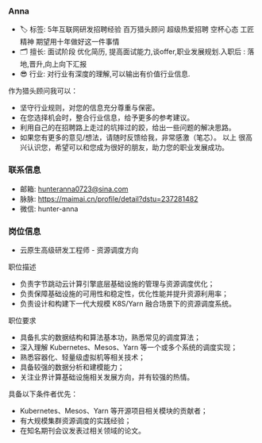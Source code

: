 ### Anna

* 🏷️ 标签: 5年互联网研发招聘经验 百万猎头顾问 超级热爱招聘 空杯心态 工匠精神 期望用十年做好这一件事情
* 🗂 擅长: 面试阶段 优化简历, 提高面试能力,谈offer,职业发展规划.入职后 : 落地,晋升,向上向下汇报
* 😎 行业: 对行业有深度的理解,可以输出有价值行业信息.

作为猎头顾问我可以：

* 坚守行业规则，对您的信息充分尊重与保密。
* 在您选择机会时，整合行业信息，给予更多的参考建议。
* 利用自己的在招聘路上走过的坑摔过的跤，给出一些问题的解决思路。
* 如果您有更多的意见/想法，请随时反馈给我，非常感激（笔芯）。
以上
很高兴认识您，希望可以和您成为很好的朋友，助力您的职业发展成功。

### 联系信息

* 邮箱: hunteranna0723@sina.com
* 脉脉: https://maimai.cn/profile/detail?dstu=237281482
* 微信: hunter-anna

### 岗位信息

* 云原生高级研发工程师 - 资源调度方向

职位描述

* 负责字节跳动云计算引擎底层基础设施的管理与资源调度优化；
* 负责保障基础设施的可用性和稳定性，优化性能并提升资源利用率；
* 负责设计和构建下一代大规模 K8S/Yarn 融合场景下的资源调度系统。

职位要求

* 具备扎实的数据结构和算法基本功，熟悉常见的调度算法；
* 深入理解 Kubernetes、Mesos、Yarn 等一个或多个系统的调度实现；
* 熟悉容器化、轻量级虚拟机等相关技术；
* 具备较强的数据分析和建模能力；
* 关注业界计算基础设施相关发展方向，并有较强的热情。

具备以下条件者优先：

* Kubernetes、Mesos、Yarn 等开源项目相关模块的贡献者；
* 有大规模集群资源调度的实践经验；
* 在知名期刊会议发表过相关领域的论文。
